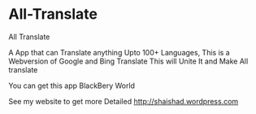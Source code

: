 # All-Translate
All Translate


A App that can Translate anything Upto 100+ Languages,
This is a Webversion of Google and Bing Translate This will Unite It and Make All translate

You can get this app BlackBery World 

See my website to get more Detailed http://shaishad.wordpress.com
